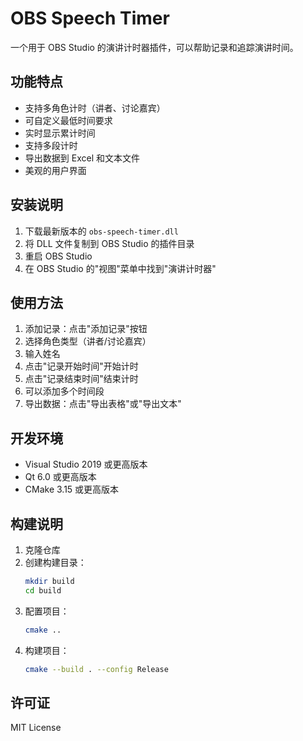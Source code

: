 # OBS Speech Timer

一个用于 OBS Studio 的演讲计时器插件，可以帮助记录和追踪演讲时间。

## 功能特点

- 支持多角色计时（讲者、讨论嘉宾）
- 可自定义最低时间要求
- 实时显示累计时间
- 支持多段计时
- 导出数据到 Excel 和文本文件
- 美观的用户界面

## 安装说明

1. 下载最新版本的 `obs-speech-timer.dll`
2. 将 DLL 文件复制到 OBS Studio 的插件目录
3. 重启 OBS Studio
4. 在 OBS Studio 的"视图"菜单中找到"演讲计时器"

## 使用方法

1. 添加记录：点击"添加记录"按钮
2. 选择角色类型（讲者/讨论嘉宾）
3. 输入姓名
4. 点击"记录开始时间"开始计时
5. 点击"记录结束时间"结束计时
6. 可以添加多个时间段
7. 导出数据：点击"导出表格"或"导出文本"

## 开发环境

- Visual Studio 2019 或更高版本
- Qt 6.0 或更高版本
- CMake 3.15 或更高版本

## 构建说明

1. 克隆仓库
2. 创建构建目录：
   ```bash
   mkdir build
   cd build
   ```
3. 配置项目：
   ```bash
   cmake ..
   ```
4. 构建项目：
   ```bash
   cmake --build . --config Release
   ```

## 许可证

MIT License 